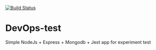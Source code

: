 [![Build Status](https://travis-ci.com/AlexandreLamb/DevOps-test.svg?branch=master)](https://travis-ci.com/AlexandreLamb/DevOps-test)
# DevOps-test
Simple NodeJs + Express + Mongodb + Jest app for experiment test 

